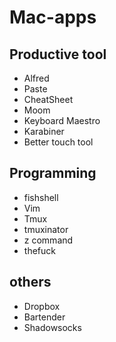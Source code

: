 # Mac-apps

## Productive tool
* Alfred
* Paste
* CheatSheet
* Moom
* Keyboard Maestro
* Karabiner
* Better touch tool

## Programming 
* fishshell
* Vim
* Tmux
* tmuxinator
* z command
* thefuck

## others
* Dropbox
* Bartender
* Shadowsocks
